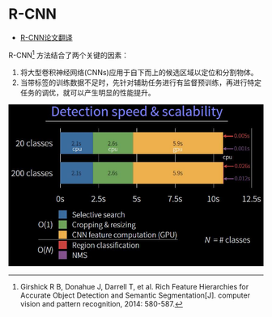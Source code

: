# R-CNN

- [R-CNN论文翻译](http://www.cnblogs.com/pengsky2016/p/7921857.html)

R-CNN[^1] 方法结合了两个关键的因素：

1. 将大型卷积神经网络(CNNs)应用于自下而上的候选区域以定位和分割物体。
2. 当带标签的训练数据不足时，先针对辅助任务进行有监督预训练，再进行特定任务的调优，就可以产生明显的性能提升。

![R-CNN 时间复杂度](images/R-CNN-timer.jpg)

[^1]: Girshick R B, Donahue J, Darrell T, et al. Rich Feature Hierarchies for Accurate Object Detection and Semantic Segmentation[J]. computer vision and pattern recognition, 2014: 580-587.